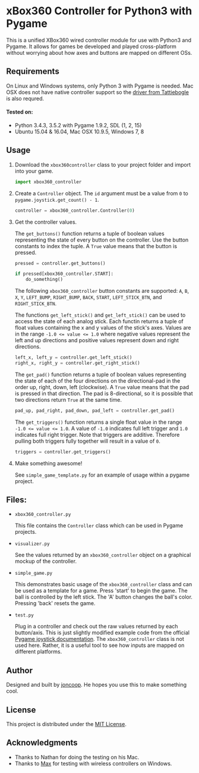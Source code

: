 # xBox360 Controller for Python3 with Pygame

This is a unified XBox360 wired controller module for use with Python3 and Pygame. It allows for games be developed and played cross-platform without worrying about how axes and buttons are mapped on different OSs.

## Requirements

On Linux and Windows systems, only Python 3 with Pygame is needed. Mac OSX does not have native controller support so the [driver from Tattiebogle](http://tattiebogle.net/index.php/ProjectRoot/Xbox360Controller/OsxDriver) is also requred.

#### Tested on:

- Python 3.4.3, 3.5.2 with Pygame 1.9.2, SDL (1, 2, 15)
- Ubuntu 15.04 & 16.04, Mac OSX 10.9.5, Windows 7, 8

## Usage

1. Download the `xbox360controller` class to your project folder and import into your game.

    ```python
    import xbox360_controller
    ```

2. Create a `Controller` object. The `id` argument must be a value from `0` to `pygame.joystick.get_count() - 1`.

    ```python
    controller = xbox360_controller.Controller(0)
    ```

3. Get the controller values.

    The `get_buttons()` function returns a tuple of boolean values representing the state of every button on the controller. Use the button constants to index the tuple. A `True` value means that the button is pressed.

    ```python
    pressed = controller.get_buttons()

    if pressed[xbox360_controller.START]:
        do_something()
    ```

    The following `xbox360_controller` button constants are supported:
    `A`, `B`, `X`, `Y`, `LEFT_BUMP`, `RIGHT_BUMP`, `BACK`, `START`, `LEFT_STICK_BTN`, and `RIGHT_STICK_BTN`.

    The functions `get_left_stick()` and `get_left_stick()` can be used to access the state of each analog stick. Each functin returns a tuple of float values containing the x and y values of the stick's axes. Values are in the range `-1.0 <= value <= 1.0` where negative values represent the left and up directions and positive values represent down and right directions.

    ```python
    left_x, left_y = controller.get_left_stick()
    right_x, right_y = controller.get_right_stick()
    ```

    The `get_pad()` function returns a tuple of boolean values representing the state of each of the four directions on the directional-pad in the order up, right, down, left (clockwise). A `True` value means that the pad is pressed in that direction. The pad is 8-directional, so it is possible that two directions return `True` at the same time.

    ```python
    pad_up, pad_right, pad_down, pad_left = controller.get_pad()
    ```

    The `get_triggers()` function returns a single float value in the range `-1.0 <= value <= 1.0`. A value of `-1.0` indicates full left trigger and `1.0` indicates full right trigger. Note that triggers are additive. Therefore pulling both triggers fully together will result in a value of `0`.

    ```python
    triggers = controller.get_triggers()
    ```

4. Make something awesome!

    See `simple_game_template.py` for an example of usage within a pygame project.

## Files:

- `xbox360_controller.py`

  This file contains the `Controller` class which can be used in Pygame projects.

- `visualizer.py`

  See the values returned by an `xbox360_controller` object on a graphical mockup of the controller.

- `simple_game.py`

  This demonstrates basic usage of the `xbox360_controller` class and can be used as a template for a game. Press 'start' to begin the game. The ball is controlled by the left stick. The 'A' button changes the ball's color. Pressing 'back' resets the game.

- `test.py`

  Plug in a controller and check out the raw values returned by each button/axis. This is just slightly modified example code from the official [Pygame joystick documentation](https://www.pygame.org/docs/ref/joystick.html). The `xbox360_controller` class is not used here. Rather, it is a useful tool to see how inputs are mapped on different platforms.

## Author

Designed and built by [joncoop](https://github.com/joncoop). He hopes you use this to make something cool.

## License

This project is distributed under the [MIT License](LICENSE.md).

## Acknowledgments

- Thanks to Nathan for doing the testing on his Mac.
- Thanks to [Max](https://github.com/DovahRahDoLu) for testing with wireless controllers on Windows.
